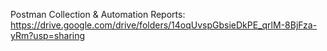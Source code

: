 Postman Collection & Automation Reports: https://drive.google.com/drive/folders/14oqUvspGbsieDkPE_qrlM-8BjFza-yRm?usp=sharing
